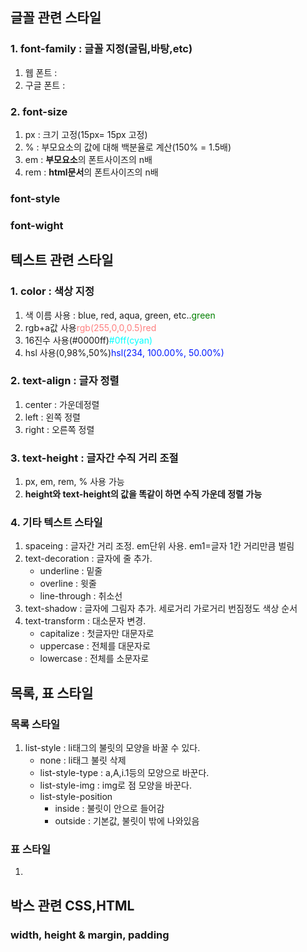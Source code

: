 ## 글꼴 관련 스타일

### 1. font-family : 글꼴 지정(굴림,바탕,etc)

1. 웹 폰트 :
2. 구글 폰트 :

### 2. font-size

1. px : 크기 고정(15px= 15px 고정)
2. % : 부모요소의 값에 대해 백분율로 계산(150% = 1.5배)
3. em : **부모요소**의 폰트사이즈의 n배
4. rem : **html문서**의 폰트사이즈의 n배

### font-style

### font-wight

## 텍스트 관련 스타일

### 1. color : 색상 지정

1. 색 이름 사용 : blue, red, aqua, green, etc..<span style="color:green">green</span>
2. rgb+a값 사용<span style="color:rgb(255,0,0,0.5)">rgb(255,0,0,0.5)red</span>
3. 16진수 사용(#0000ff)<span style="color:#0ff">#0ff(cyan)</span>
4. hsl 사용(0,98%,50%)<span style="color:hsl(234, 100.00%, 50.00%)">hsl(234, 100.00%, 50.00%)</span>

### 2. text-align : 글자 정렬

1. center : 가운데정렬
2. left : 왼쪽 정렬
3. right : 오른쪽 정렬

### 3. text-height : 글자간 수직 거리 조절

1. px, em, rem, % 사용 가능
2. **height와 text-height의 값을 똑같이 하면 수직 가운데 정렬 가능**

### 4. 기타 텍스트 스타일

1. spaceing : 글자간 거리 조정. em단위 사용. em1=글자 1칸 거리만큼 벌림
2. text-decoration : 글자에 줄 추가.
   -  underline : 밑줄
   -  overline : 윗줄
   -  line-through : 취소선
3. text-shadow : 글자에 그림자 추가. 세로거리 가로거리 번짐정도 색상 순서
4. text-transform : 대소문자 변경.
   -  capitalize : 첫글자만 대문자로
   -  uppercase : 전체를 대문자로
   -  lowercase : 전체를 소문자로

## 목록, 표 스타일

### 목록 스타일

1. list-style : li태그의 불릿의 모양을 바꿀 수 있다.
   -  none : li태그 불릿 삭제
   -  list-style-type : a,A,i.1등의 모양으로 바꾼다.
   -  list-style-img : img로 점 모양을 바꾼다.
   -  list-style-position
      -  inside : 불릿이 안으로 들어감
      -  outside : 기본값, 불릿이 밖에 나와있음

### 표 스타일

1.

## 박스 관련 CSS,HTML

### width, height & margin, padding
